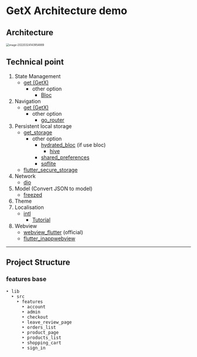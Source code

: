 # GetX Architecture demo

## Architecture

<img src="https://cdn.jsdelivr.net/gh/WingCH/ImageHosting@master/uPic/image-20220324143954889.png" alt="image-20220324143954889" style="zoom:50%;" />

## Technical point

1. State Management
   - [get (GetX)](https://pub.dev/packages/get)
     - other option
       - [Bloc](https://pub.dev/packages/bloc)
2. Navigation
   - [get (GetX)](https://pub.dev/packages/get)
     - other option
       - [go_router](https://pub.dev/packages/go_router)
3. Persistent local storage
   - [get_storage](https://pub.dev/packages/get_storage)
     - other option
       - [hydrated_bloc](https://pub.dev/packages/hydrated_bloc) (if use bloc)
         - [hive](https://pub.dev/packages/hive)
       - [shared_preferences](https://pub.dev/packages/shared_preferences)
       - [sqflite](https://pub.dev/packages/sqflite)
   - [flutter_secure_storage](https://pub.dev/packages/flutter_secure_storage)
4. Network
   - [dio](https://pub.dev/packages/dio)
5. Model (Convert JSON to model)
   - [freezed](https://pub.dev/packages/freezed)
6. Theme
7. Localisation
   - [intl](https://pub.dev/packages/intl)
     - [Tutorial](https://wingch-apps.medium.com/flutter-intl-%E5%9C%8B%E9%9A%9B%E5%8C%96-%E6%9C%AC%E5%9C%B0%E5%8C%96-2775e6218c80)
8. Webview
   - [webview_flutter](https://pub.dev/packages/webview_flutter) (official)
   - [flutter_inappwebview](https://pub.dev/packages/flutter_inappwebview)

---

## Project Structure

### features base 

```
‣ lib
  ‣ src
    ‣ features
      ‣ account
      ‣ admin
      ‣ checkout
      ‣ leave_review_page
      ‣ orders_list
      ‣ product_page
      ‣ products_list
      ‣ shopping_cart
      ‣ sign_in
```

